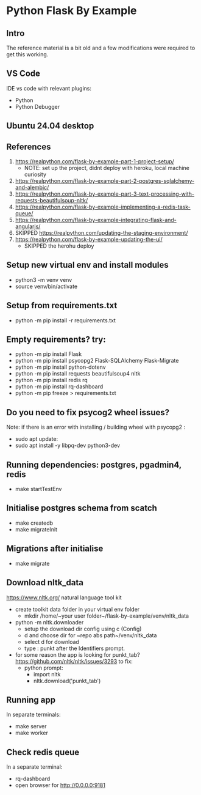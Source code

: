 # Python Flask By Example

## Intro 
The reference material is a bit old and a few modifications were required to get this working.

## VS Code
IDE vs code with relevant plugins:
* Python
* Python Debugger

## Ubuntu 24.04 desktop

## References
1. https://realpython.com/flask-by-example-part-1-project-setup/
    * NOTE: set up the project, didnt deploy with heroku, local machine curiosity
2. https://realpython.com/flask-by-example-part-2-postgres-sqlalchemy-and-alembic/
3. https://realpython.com/flask-by-example-part-3-text-processing-with-requests-beautifulsoup-nltk/
4. https://realpython.com/flask-by-example-implementing-a-redis-task-queue/
5. https://realpython.com/flask-by-example-integrating-flask-and-angularjs/
6. SKIPPED https://realpython.com/updating-the-staging-environment/
7. https://realpython.com/flask-by-example-updating-the-ui/
    * SKIPPED the herohu deploy

## Setup new virtual env and install modules
* python3 -m venv venv
* source venv/bin/activate

## Setup from requirements.txt
* python -m pip install -r requirements.txt

## Empty requirements? try:
* python -m pip install Flask
* python -m pip install psycopg2 Flask-SQLAlchemy Flask-Migrate
* python -m pip install python-dotenv
* python -m pip install requests beautifulsoup4 nltk
* python -m pip install redis rq
* python -m pip install rq-dashboard
* python -m pip freeze > requirements.txt

## Do you need to fix psycog2 wheel issues? 
Note: if there is an error with installing / building wheel with psycopg2 : 
* sudo apt update:
* sudo apt install -y libpq-dev python3-dev

## Running dependencies: postgres, pgadmin4, redis
* make startTestEnv

## Initialise postgres schema from scatch
* make createdb
* make migrateInit

## Migrations after initialise
* make migrate

## Download nltk_data
https://www.nltk.org/ natural language tool kit
* create toolkit data folder in your virtual env folder
    * mkdir /home/~your user folder~/flask-by-example/venv/nltk_data
* python -m nltk.downloader
    * setup the download dir config using c (Config)
    * d and choose dir for ~repo abs path~/venv/nltk_data
    * select d for download 
    * type : punkt after the Identifiers prompt.
* for some reason the app is looking for punkt_tab? https://github.com/nltk/nltk/issues/3293 to fix:
    * python prompt: 
        * import nltk
        * nltk.download('punkt_tab')  

## Running app
In separate terminals:
* make server
* make worker

## Check redis queue
In a separate terminal:
* rq-dashboard
* open browser for http://0.0.0.0:9181



